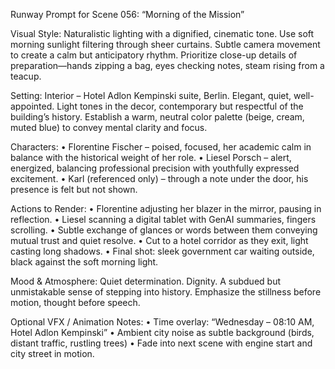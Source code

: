 Runway Prompt for Scene 056: “Morning of the Mission”

Visual Style:
Naturalistic lighting with a dignified, cinematic tone. Use soft morning sunlight filtering through sheer curtains. Subtle camera movement to create a calm but anticipatory rhythm. Prioritize close-up details of preparation—hands zipping a bag, eyes checking notes, steam rising from a teacup.

Setting:
Interior – Hotel Adlon Kempinski suite, Berlin. Elegant, quiet, well-appointed. Light tones in the decor, contemporary but respectful of the building’s history. Establish a warm, neutral color palette (beige, cream, muted blue) to convey mental clarity and focus.

Characters:
	•	Florentine Fischer – poised, focused, her academic calm in balance with the historical weight of her role.
	•	Liesel Porsch – alert, energized, balancing professional precision with youthfully expressed excitement.
	•	Karl (referenced only) – through a note under the door, his presence is felt but not shown.

Actions to Render:
	•	Florentine adjusting her blazer in the mirror, pausing in reflection.
	•	Liesel scanning a digital tablet with GenAI summaries, fingers scrolling.
	•	Subtle exchange of glances or words between them conveying mutual trust and quiet resolve.
	•	Cut to a hotel corridor as they exit, light casting long shadows.
	•	Final shot: sleek government car waiting outside, black against the soft morning light.

Mood & Atmosphere:
Quiet determination. Dignity. A subdued but unmistakable sense of stepping into history. Emphasize the stillness before motion, thought before speech.

Optional VFX / Animation Notes:
	•	Time overlay: “Wednesday – 08:10 AM, Hotel Adlon Kempinski”
	•	Ambient city noise as subtle background (birds, distant traffic, rustling trees)
	•	Fade into next scene with engine start and city street in motion.
